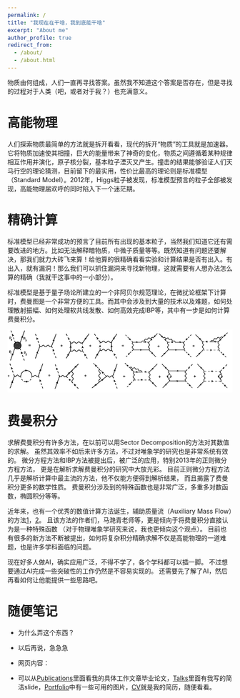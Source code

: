 ```yaml
---
permalink: /
title: "我现在在干啥，我到底能干啥"
excerpt: "About me"
author_profile: true
redirect_from: 
  - /about/
  - /about.html
---
```


<!-- What is the matter of the universe made of? Human ask for the answer of all time. I don't know whether it is exists. -->
物质由何组成，人们一直再寻找答案。虽然我不知道这个答案是否存在，但是寻找的过程对于人类（吧，或者对于我？）也充满意义。

高能物理
======
人们探索物质最简单的方法就是拆开看看，现代的拆开“物质”的工具就是加速器。它将物质加速使其相撞，巨大的能量带来了神奇的变化，物质之间遵循着某种规律相互作用并演化，原子核分裂，基本粒子湮灭又产生。撞击的结果能够验证人们天马行空的理论猜测，目前留下的最实用，性价比最高的理论则是标准模型（Standard Model）。2012年，Higgs粒子被发现，标准模型预言的粒子全部被发现，高能物理届欢呼的同时陷入下一个迷茫期。

精确计算
======
标准模型已经非常成功的预言了目前所有出现的基本粒子，当然我们知道它还有需要改进的地方。比如无法解释暗物质，中微子质量等等。既然知道有问题还要解决，那我们就力大砖飞来算！给他算的很精确看看实验和计算结果是否有出入。有出入，就有漏洞！那么我们可以抓住漏洞来寻找新物理，这就需要有人想办法怎么算的精确（我就干这事中的一小部分）。

标准模型是基于量子场论所建立的一个非阿贝尔规范理论，在微扰论框架下计算时，费曼图是一个非常方便的工具。而其中会涉及到大量的技术以及难题，如何处理散射振幅、如何处理软共线发散、如何高效完成IBP等，其中有一步是如何计算费曼积分。

![feynman-diagram](/images/The-Feynman-diagrams-for-the-one-particle-irreducible-four-point-function-G-4-p-1-p.png)

费曼积分
======

求解费曼积分有许多方法，在以前可以用Sector Decomposition的方法对其数值的求解。
虽然其效率不如后来许多方法，不过对唯象学的研究也是非常系统有效的。
微分方程方法和IBP方法被提出后，被广泛的应用，特别2013年的正则微分方程方法，
更是在解析求解费曼积分的研究中大放光彩。
目前正则微分方程方法几乎是解析计算中最主流的方法，他不仅能方便得到解析结果，
而且揭露了费曼积分更多的数学性质。
费曼积分涉及到的特殊函数也是非常广泛，多重多对数函数，椭圆积分等等。

近年来，也有一个优秀的数值计算方法诞生，辅助质量流（Auxiliary Mass Flow）的方法[1](http://arxiv.org/abs/2201.11669)，[2](http://arxiv.org/abs/1711.09572)。
且该方法的作者们，马滟青老师等，更是倾向于将费曼积分直接认为是一种特殊函数
（对于物理唯象学研究来说，我也更倾向这个观点）。
目前也有很多的新方法不断被提出，如何将复杂积分精确求解不仅是高能物理的一道难题，也是许多学科面临的问题。

现在好多人做AI，确实应用广泛，不得不学了，各个学科都可以插一脚。
不过想要通过AI完成一些突破性的工作仍然是不容易实现的。
还需要先了解了AI，然后再看如何让他能提供一些思路吧。


随便笔记
======
* 为什么弄这个东西？
- 以后再说，急急急

* 网页内容：
- 可以从[Publications](http://hewenjie.mapleleaves.xyz/publications/)里面看我的具体工作文章毕业论文，[Talks](http://hewenjie.mapleleaves.xyz/talks/)里面有我写的简洁slide，[Portfolio](http://hewenjie.mapleleaves.xyz/portfolio/)中有一些可用的图片，[CV](http://hewenjie.mapleleaves.xyz/cv/)就是我的简历，随便看看。


